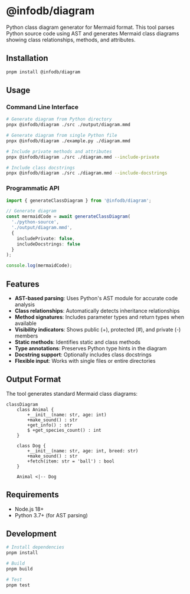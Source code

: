 # @infodb/diagram

Python class diagram generator for Mermaid format. This tool parses Python source code using AST and generates Mermaid class diagrams showing class relationships, methods, and attributes.

## Installation

```bash
pnpm install @infodb/diagram
```

## Usage

### Command Line Interface

```bash
# Generate diagram from Python directory
pnpx @infodb/diagram ./src ./output/diagram.mmd

# Generate diagram from single Python file
pnpx @infodb/diagram ./example.py ./diagram.mmd

# Include private methods and attributes
pnpx @infodb/diagram ./src ./diagram.mmd --include-private

# Include class docstrings
pnpx @infodb/diagram ./src ./diagram.mmd --include-docstrings
```

### Programmatic API

```typescript
import { generateClassDiagram } from '@infodb/diagram';

// Generate diagram
const mermaidCode = await generateClassDiagram(
  './python-source',
  './output/diagram.mmd',
  {
    includePrivate: false,
    includeDocstrings: false
  }
);

console.log(mermaidCode);
```

## Features

- **AST-based parsing**: Uses Python's AST module for accurate code analysis
- **Class relationships**: Automatically detects inheritance relationships
- **Method signatures**: Includes parameter types and return types when available
- **Visibility indicators**: Shows public (+), protected (#), and private (-) members
- **Static methods**: Identifies static and class methods
- **Type annotations**: Preserves Python type hints in the diagram
- **Docstring support**: Optionally includes class docstrings
- **Flexible input**: Works with single files or entire directories

## Output Format

The tool generates standard Mermaid class diagrams:

```mermaid
classDiagram
    class Animal {
        +__init__(name: str, age: int)
        +make_sound() : str
        +get_info() : str
        $ +get_species_count() : int
    }
    
    class Dog {
        +__init__(name: str, age: int, breed: str)
        +make_sound() : str
        +fetch(item: str = 'ball') : bool
    }
    
    Animal <|-- Dog
```

## Requirements

- Node.js 18+
- Python 3.7+ (for AST parsing)

## Development

```bash
# Install dependencies
pnpm install

# Build
pnpm build

# Test
pnpm test
```